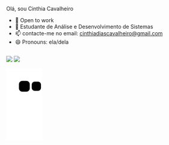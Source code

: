 Olá, sou Cinthia Cavalheiro

- 🔭 Open to work
- 🌱 Estudante de Análise e Desenvolvimento de Sistemas 
- 📫 contacte-me no email: cinthiadiascavalheiro@gmail.com
- 😄 Pronouns: ela/dela


  
 ##

    
  <div> 
  
  <a href = "mailto:cinthiadiascavalheiro@gmail.com"><img src="https://img.shields.io/badge/-Gmail-%23333?style=for-the-badge&logo=gmail&logoColor=white" target="_blank"></a>
  <a href="https://www.linkedin.com/in/cinthia-cavalheiro-silverio/" target="_blank"><img src="https://img.shields.io/badge/-LinkedIn-%230077B5?style=for-the-badge&logo=linkedin&logoColor=white" target="_blank"></a> 
 
  ![Snake animation](https://github.com/Mateus-Batista12/Mateus-Batista12/blob/output/github-contribution-grid-snake.svg)
 
</div>
